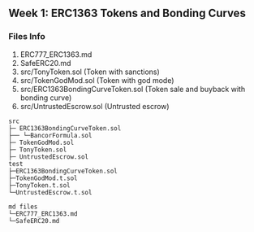 
## Week 1: ERC1363 Tokens and Bonding Curves


### Files Info
1. ERC777_ERC1363.md
2. SafeERC20.md
3. src/TonyToken.sol (Token with sanctions)     
4. src/TokenGodMod.sol (Token with god mode)
5. src/ERC1363BondingCurveToken.sol  (Token sale and buyback with bonding curve)   
6. src/UntrustedEscrow.sol  (Untrusted escrow)

```
src
├─ ERC1363BondingCurveToken.sol
├── └─BancorFormula.sol
├─ TokenGodMod.sol
├─ TonyToken.sol
├─ UntrustedEscrow.sol
test
├─ERC1363BondingCurveToken.sol
├─TokenGodMod.t.sol
├─TonyToken.t.sol
└─UntrustedEscrow.t.sol

md files
└─ERC777_ERC1363.md
└─SafeERC20.md
```